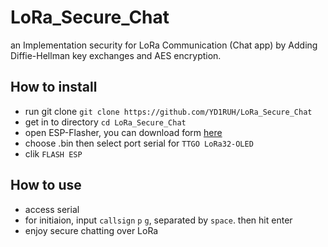 # LoRa_Secure_Chat
an Implementation security for LoRa Communication (Chat app) by Adding Diffie-Hellman key exchanges and AES encryption.

## How to install
- run git clone `git clone https://github.com/YD1RUH/LoRa_Secure_Chat`
- get in to directory `cd LoRa_Secure_Chat`
- open ESP-Flasher, you can download form [here](https://github.com/Jason2866/ESP_Flasher/releases)
- choose .bin then select port serial for `TTGO LoRa32-OLED`
- clik `FLASH ESP`

## How to use
- access serial
- for initiaion, input `callsign` `p` `g`, separated by `space`. then hit enter
- enjoy secure chatting over LoRa
